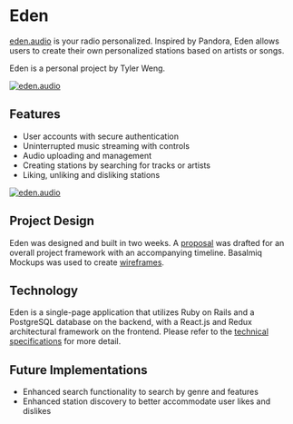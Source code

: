 # Eden

[eden.audio][eden] is your radio personalized. Inspired by Pandora,
Eden allows users to create their own personalized stations based on
artists or songs.

Eden is a personal project by Tyler Weng.

[![eden.audio][homepage]][eden]

## Features

- User accounts with secure authentication
- Uninterrupted music streaming with controls
- Audio uploading and management
- Creating stations by searching for tracks or artists
- Liking, unliking and disliking stations

[![eden.audio][station]][eden]
## Project Design

Eden was designed and built in two weeks. A [proposal][proposal] was
drafted for an overall project framework with an accompanying timeline.
Basalmiq Mockups was used to create [wireframes][wireframes].

## Technology

Eden is a single-page application that utilizes Ruby on Rails and a
PostgreSQL database on the backend, with a React.js and Redux
architectural framework on the frontend. Please refer to the
[technical specifications][technical specifications] for more detail.

## Future Implementations

- Enhanced search functionality to search by genre and features
- Enhanced station discovery to better accommodate user likes and dislikes

[eden]: http://eden.audio
[homepage]: https://s3-us-west-1.amazonaws.com/eden-audio/application_images/Homepage.png
[station]: https://s3-us-west-1.amazonaws.com/eden-audio/application_images/Station.png
[proposal]: https://github.com/tylerweng/eden/blob/master/docs/README.md
[wireframes]: https://github.com/tylerweng/eden/tree/master/docs/wireframes
[technical specifications]: https://github.com/tylerweng/eden/blob/master/docs/technical-specifications.md
